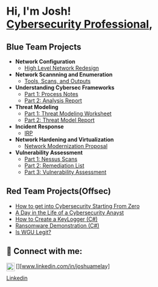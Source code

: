 <h1>Hi, I'm Josh! <br/><a href="https://www.linkedin.com/in/joshmadakor/">Cybersecurity Professional</a>,</h1>

<h2>Blue Team Projects</h2>

- <b>Network Configuration</b>
  - [High Level Network Redesign](https://docs.google.com/presentation/d/1vabZPfF_7ha9UbUO3_-klMnhNEA7GnYoWEOQR6w6nck/edit?usp=share_link)
- <b>Network Scannning and Enumeration</b>
  - [Tools, Scans, and Outputs](https://docs.google.com/spreadsheets/d/1lceZwPv-N2a8VlKOJLoArqq26d0hwSvY549t2jyxhFo/edit?usp=share_link) 
- <b>Understanding Cybersec Frameworks</b>
  - [Part 1: Process Notes](https://docs.google.com/spreadsheets/d/1OQhXIVFO1KvWVFcOGGntyQaLdxgIfhkCLyme29WvYts/edit?usp=share_link)
  - [Part 2: Analysis Report](https://docs.google.com/document/d/1bw1X_62mPxkNnbSXhiJbM8C9GkPTBj9XTei1SrpJk_Y/edit?usp=share_link)
- <b>Threat Modeling</b>
  - [Part 1: Threat Modeling Worksheet](https://docs.google.com/spreadsheets/d/1uW5iunc2kUgI6J__OyJPZ_J_ktNxb4Hfpfg0n_Vr-rc/edit?usp=share_link)
  - [Part 2: Threat Model Report](https://docs.google.com/document/d/1B_zWruHapvX1jJWv6zTjkdsXsDosI29xFbSn0QuXSik/edit?usp=share_link)
- <b>Incident Response</b>
  - [IRP](https://docs.google.com/document/d/1ZXkACxS7COgpcCvBhlz4OZlZEeQpc7KlNMWCFJPOy6o/edit?usp=share_link)
- <b>Network Hardening and Virtualization</b>
  - [Network Modernization Proposal](https://docs.google.com/document/d/1ZXkACxS7COgpcCvBhlz4OZlZEeQpc7KlNMWCFJPOy6o/edit?usp=share_link)
- <b>Vulnerability Assessment</b>
  - [Part 1: Nessus Scans](https://drive.google.com/file/d/1XeS2aoO96DdmyzgBM-PPqN-fpkTynBz8/view?usp=share_link)
  - [Part 2: Remediation List](https://docs.google.com/spreadsheets/d/1qCke9yd0fswpH5OPvsZIOEZrWEwkrsm1PuE1x4ogAqg/edit?gid=0#gid=0)
  - [Part 3: Vulnerability Assessment](https://docs.google.com/document/d/13LjhZToJ6VBrvMnl5TjGbQDyFxPnbRf9LYvhwUMU2Rk/edit?tab=t.0#heading=h.ip0vwvbbks3i)
  
<h2>Red Team Projects(Offsec)</h2>

- [How to get into Cybersecurity Starting From Zero](https://www.youtube.com/watch?v=a83ASGn_V_s)
- [A Day in the Life of a Cybersecurity Anayst](https://www.youtube.com/watch?v=uHy3oM7NnoU)
- [How to Create a KeyLogger (C#)](https://www.youtube.com/watch?v=N-L9hklSlNk)
- [Ransomware Demonstration (C#)](https://www.youtube.com/watch?v=OfvdQeh79s0)
- [Is WGU Legit?](https://www.youtube.com/watch?v=E2MwRWxDBkA)

<h2> 🤳 Connect with me:</h2>

[<img align="left" alt="JoshMadakor | LinkedIn" width="22px" src="https://cdn.jsdelivr.net/npm/simple-icons@v3/icons/linkedin.svg" />][www.linkedin.com/in/joshuamelay]

[Linkedin](www.linkedin.com/in/joshuamelay)

<!--
**joshmadakor1/joshmadakor1** is a ✨ _special_ ✨ repository because its `README.md` (this file) appears on your GitHub profile.

Here are some ideas to get you started:

- 🔭 I’m currently working on ...
- 🌱 I’m currently learning ...
- 👯 I’m looking to collaborate on ...
- 🤔 I’m looking for help with ...
- 💬 Ask me about ...
- 📫 How to reach me: ...
- 😄 Pronouns: ...
- ⚡ Fun fact: ...
-->
